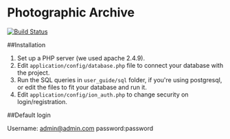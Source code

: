 # Photographic Archive

[![Build Status](https://travis-ci.org/RTougjas/TP2015.svg?branch=master)](https://travis-ci.org/RTougjas/TP2015)

##Installation

1. Set up a PHP server (we used apache 2.4.9).
1. Edit `application/config/database.php` file to connect your database with the project.
2. Run the SQL queries in `user_guide/sql` folder, if you're using postgresql, or edit the files to fit your database and run it.
3. Edit `application/config/ion_auth.php` to change security on login/registration.

##Default login

Username: admin@admin.com 
password:password
